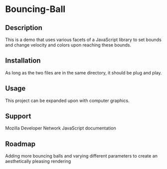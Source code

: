 # Bouncing-Ball

## Description

This is a demo that uses various facets of a
JavaScript library to set bounds and change velocity and 
colors upon reaching these bounds.

## Installation

As long as the two files are in the same 
directory, it should be plug and play.

## Usage

This project can be expanded upon with computer graphics.

## Support

Mozilla Developer Network JavaScript documentation

## Roadmap

Adding more bouncing balls and varying different
parameters to create an aesthetically pleasing rendering
